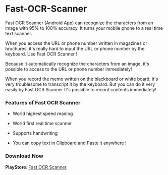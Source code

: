 # Fast-OCR-Scanner
Fast OCR Scanner (Android App) can recognize the characters from an image with 95% to 100% accuracy. It turns your mobile phone to a real time text scanner.

When you access the URL or phone number written in magazines or brochures,
it's really hard to input the URL or phone number by the keyboard.
Use Fast OCR Scanner !

Because it automatically recognize the characters from an image,
it's possible to access to the URL or phone number immediately!

When you record the memo written on the blackboard or white board,
it's very troublesome to transcript it by the keyboard.
But you can do it very easily by Fast OCR Scanner
It's possible to record contents immediately!

### Features of Fast OCR Scanner

- World highest speed reading

- World first real time scanner

- Supports handwriting

- You can copy text in Clipboard and Paste it anywhere !

### Download Now

**PlayStore**:  [Fast OCR Scanner](https://play.google.com/store/apps/details?id=suvysoft.com.fastocrscanner&hl=en_US)
